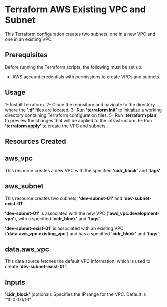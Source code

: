 # Terraform AWS Existing VPC and Subnet

This Terraform configuration creates two subnets, one in a new VPC and one in an existing VPC.


## Prerequisites

Before running the Terraform scripts, the following must be set up:

-   AWS account credentials with permissions to create VPCs and subnets.


## Usage

1-    Install Terraform.
2-    Clone the repository and navigate to the directory where the **'.tf'** files are located.
3-    Run **'terraform init'** to initialize a working directory containing Terraform configuration files.
5-    Run **'terraform plan'**  to preview the changes that will be applied to the infrastructure.
6-    Run **'terraform apply'** to create the VPC and subnets.

## Resources Created

## aws_vpc

This resource creates a new VPC with the specified **'cidr_block'** and **'tags'**.

## aws_subnet

This resource creates two subnets, **'dev-subnet-01'** and **'dev-subnet-exist-01'**.

**'dev-subnet-01'** is associated with the new VPC (**'aws_vpc.development-vpc'**), with a specified **'cidr_block'** and **'tags'**.

**'dev-subnet-exist-01'** is associated with an existing VPC (**'data.aws_vpc.existing_vpc'**) and has a specified **'cidr_block'** and **'tags'**.

## data.aws_vpc

This data source fetches the default VPC information, which is used to create **'dev-subnet-exist-01'**.

## Inputs

**'cidr_block'** (optional): Specifies the IP range for the VPC. Default is "10.0.0.0/16".
